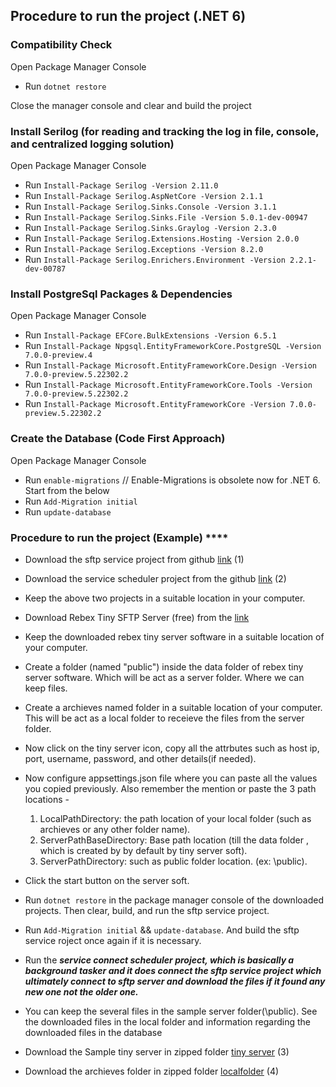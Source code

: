 ## Procedure to run the project (.NET 6)

### Compatibility Check

Open Package Manager Console

- Run `dotnet restore`

Close the manager console and clear and build the project

### Install Serilog (for reading and tracking the log in file, console, and centralized logging solution)

Open Package Manager Console

- Run `Install-Package Serilog -Version 2.11.0`  
- Run `Install-Package Serilog.AspNetCore -Version 2.1.1`
- Run `Install-Package Serilog.Sinks.Console -Version 3.1.1`
- Run `Install-Package Serilog.Sinks.File -Version 5.0.1-dev-00947`
- Run `Install-Package Serilog.Sinks.Graylog -Version 2.3.0`
- Run `Install-Package Serilog.Extensions.Hosting -Version 2.0.0`
- Run `Install-Package Serilog.Exceptions -Version 8.2.0`
- Run `Install-Package Serilog.Enrichers.Environment -Version 2.2.1-dev-00787`


### Install PostgreSql Packages & Dependencies

Open Package Manager Console

- Run `Install-Package EFCore.BulkExtensions -Version 6.5.1`
- Run `Install-Package Npgsql.EntityFrameworkCore.PostgreSQL -Version 7.0.0-preview.4`
- Run `Install-Package Microsoft.EntityFrameworkCore.Design -Version 7.0.0-preview.5.22302.2`
- Run `Install-Package Microsoft.EntityFrameworkCore.Tools -Version 7.0.0-preview.5.22302.2`
- Run `Install-Package Microsoft.EntityFrameworkCore -Version 7.0.0-preview.5.22302.2`

### Create the Database (Code First Approach)

Open Package Manager Console

- Run `enable-migrations`  // Enable-Migrations is obsolete now for .NET 6. Start from the below
- Run `Add-Migration initial`
- Run `update-database`

### Procedure to run the project (Example)  ****

- Download the sftp service project from github [link](https://github.com/sreemonta20/secure-ftp-service.git) (1)
- Download the service scheduler project from the github [link](https://github.com/sreemonta20/service-scheduler) (2)
- Keep the above two projects in a suitable location in your computer.
- Download Rebex Tiny SFTP Server (free) from the [link](https://www.rebex.net/tiny-sftp-server/#download)
- Keep the downloaded rebex tiny server software in a suitable location of your computer.
- Create a folder (named "public") inside the data folder of rebex tiny server software. Which will be act as a server folder. Where we can keep files.
- Create a archieves named folder in a suitable location of your computer. This will be act as a local folder to receieve the files from the server folder.
- Now click on the tiny server icon, copy all the attrbutes such as host ip, port, username, password, and other details(if needed).
- Now configure appsettings.json file where you can paste all the values you copied previously. 
  Also remember the mention or paste the 3 path locations -
  1. LocalPathDirectory: the path location of your local folder (such as archieves or any other folder name).
  2. ServerPathBaseDirectory:  Base path location (till the data folder , which is created by by default by tiny server soft).
  3. ServerPathDirectory: such as public folder location. (ex: \\public).
- Click the start button on the server soft.
- Run `dotnet restore` in the package manager console of the downloaded projects. Then clear, build, and run the sftp service project.
- Run `Add-Migration initial` && `update-database`. And build the sftp service roject once again if it is necessary.
- Run the ***service connect scheduler project, which is basically a background tasker and it does connect the sftp service project which ultimately connect to sftp server and download the files if it found any new one not the older one.***
- You can keep the several files in the sample server folder(\\public). See the downloaded files in the local folder and information regarding the downloaded
  files in the database

- Download the Sample tiny server in zipped folder [tiny server](https://github.com/sreemonta20/tiny-server-and-archieves/blob/main/rebex_tiny_sftp_server.zip) (3)  
- Download the archieves folder in zipped folder [localfolder](https://github.com/sreemonta20/tiny-server-and-archieves/blob/main/archieves.zip) (4)



